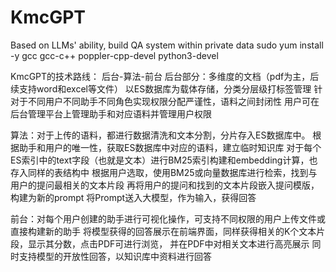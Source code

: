 # KmcGPT
Based on LLMs' ability, build QA system within private data
sudo yum install -y gcc gcc-c++ poppler-cpp-devel python3-devel

KmcGPT的技术路线：
后台-算法-前台
后台部分：多维度的文档（pdf为主，后续支持word和excel等文件）
         以ES数据库为载体存储，分类分层级打标签管理
         针对于不同用户不同助手不同角色实现权限分配严谨性，语料之间封闭性
         用户可在后台管理平台上管理助手和对应语料并管理用户权限

算法：对于上传的语料，都进行数据清洗和文本分割，分片存入ES数据库中。
     根据助手和用户的唯一性，获取ES数据库中对应的语料，建立临时知识库
     对于每个ES索引中的text字段（也就是文本）进行BM25索引构建和embedding计算，也存入同样的表结构中
     根据用户选取，使用BM25或向量数据库进行检索，找到与用户的提问最相关的文本片段
     再将用户的提问和找到的文本片段嵌入提问模版，构建为新的prompt
     将Prompt送入大模型，作为输入，获得回答

前台：对每个用户创建的助手进行可视化操作，可支持不同权限的用户上传文件或直接构建新的助手
     将模型获得的回答展示在前端界面，同样获得相关的K个文本片段，显示其分数，点击PDF可进行浏览，
     并在PDF中对相关文本进行高亮展示
     同时支持模型的开放性回答，以知识库中资料进行回答
